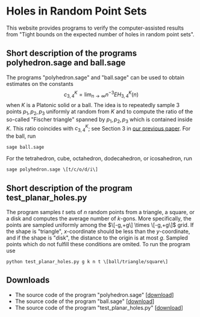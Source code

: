 # Holes in Random Point Sets

This website provides programs to verify the computer-assisted results from "Tight bounds on the expected number of holes in random point sets".

## Short description of the programs polyhedron.sage and ball.sage

The programs "polyhedron.sage" and "ball.sage" can be used to obtain estimates on the constants $$c_{3,4}^K=\lim_{n \to \infty} n^{-3}EH_{3,4}^K(n)$$ when $K$ is a Platonic solid or a ball. The idea is to repeatedly sample 3 points $p_1,p_2,p_3$ uniformly at random from $K$ and to compute the ratio of the so-called "Fischer triangle" spanned by $p_1,p_2,p_3$ which is contained inside $K$. This ratio coincides with $c_{3,4}^K$; see Section 3 in [our previous paper](https://doi.org/10.1002/rsa.21037). For the ball, run

```sage ball.sage```

For the tetrahedron, cube, octahedron, dodecahedron, or icosahedron, run

```sage polyhedron.sage \[t/c/o/d/i\]```

## Short description of the program test_planar_holes.py

The program samples $t$ sets of $n$ random points from a triangle, a square, or a disk and computes the average number of $k$-gons. More specifically, the points are sampled uniformly among the $\[-g,+g\] \times \[-g,+g\]$ grid. If the shape is "triangle", $x$-coordinate should be less than the $y$-coordinate, and if the shape is "disk", the distance to the origin is at most $g$. Sampled points which do not fulfill these conditions are omited. To run the program use

```python test_planar_holes.py g k n t \[ball/triangle/square\]```

## Downloads

*   The source code of the program "polyhedron.sage" \[[download](polyhedron.sage)\]
*   The source code of the program "ball.sage" \[[download](ball.sage)\]
*   The source code of the program "test_planar_holes.py" \[[download](test_planar_holes.py)\]